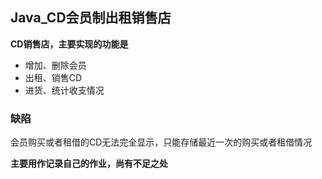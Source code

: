 ## Java_CD会员制出租销售店
**CD销售店，主要实现的功能是**
- 增加、删除会员
- 出租、销售CD
- 进货、统计收支情况

### 缺陷
会员购买或者租借的CD无法完全显示，只能存储最近一次的购买或者租借情况

**主要用作记录自己的作业，尚有不足之处**
